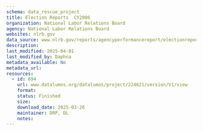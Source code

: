 ```yaml
---
schema: data_rescue_project 
title: Election Reports  CY2006
organization: National Labor Relations Board
agency: National Labor Relations Board
websites: nlrb.gov
data_source: www.nlrb.gov/reports/agencyperformancereport/electionreports/electionreportscy2006
description: 
last_modified: 2025-04-01
last_modified_by: Daphna
metadata_available: No
metadata_url: 
resources:
  - id: 694
    url: www.datalumos.org/datalumos/project/224621/version/V1/view
    format: 
    status: Finished
    size: 
    download_date: 2025-03-26
    maintainer: DRP, DL
    notes: 
---
```

